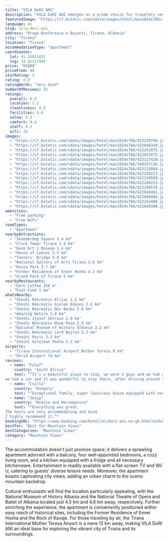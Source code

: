 ```yaml
---
title: "VILA DoRI ANI"
description: "VILA DoRI ANI emerges as a prime choice for travelers seeking a serene retreat with the convenience of city proximity in Tirana."
featuredImage: "https://cf.bstatic.com/xdata/images/hotel/max1024x768/422238799.jpg?k=635cfded05b8ae5b8fb31126b79c63ee5cf0772ab5cd753abe14f83eacf9fa5c&o=&hp=1"
language: en
slug: vila-dori-ani
address: "Rruga Konferenca e Bujanit, Tirana, Albania"
city: "Tirana"
location: "Tirana"
accommodationType: "apartment"
coordinates:
  lat: 41.35831837
  lng: 19.82117496
price: "US$88"
priceFrom: 88
starRating: 3
rating: 8.9
ratingWords: "Very Good"
numberOfReviews: 35
ratings:
  overall: 8.9
  location: 7.2
  cleanliness: 8.9
  facilities: 8.6
  value: 9.2
  comfort: 9.4
  staff: 9.3
  wifi: 10
images:
  - "https://cf.bstatic.com/xdata/images/hotel/max1024x768/422238799.jpg?k=635cfded05b8ae5b8fb31126b79c63ee5cf0772ab5cd753abe14f83eacf9fa5c&o=&hp=1"
  - "https://cf.bstatic.com/xdata/images/hotel/max1024x768/422648349.jpg?k=8d7383a8cef3437f4c8663160117737853268d40bf235527b974513ca59cef66&o=&hp=1"
  - "https://cf.bstatic.com/xdata/images/hotel/max1024x768/422241075.jpg?k=127b4fab9b9abdd7876c3be974b0266d94a26d5b5e385f2085b1b275f272a36c&o=&hp=1"
  - "https://cf.bstatic.com/xdata/images/hotel/max1024x768/422652875.jpg?k=139b8b3ac97005faf09ce746f10fb8dbce181e8f4581bdd714c48ecf4dbea9a6&o=&hp=1"
  - "https://cf.bstatic.com/xdata/images/hotel/max1024x768/423127420.jpg?k=77e2a1f3c1382eb0a125b3c61b89102e108d02f287e73ab9e58804012fdfd915&o=&hp=1"
  - "https://cf.bstatic.com/xdata/images/hotel/max1024x768/349247136.jpg?k=fb7644062bbe7020a679ad281d73464c9a2069edb87b8d6e019c11e753277757&o=&hp=1"
  - "https://cf.bstatic.com/xdata/images/hotel/max1024x768/423133960.jpg?k=b36f63da3daf6c3a7ad72a46bed5d09355264d495f4b762f817578b0ec0e2140&o=&hp=1"
  - "https://cf.bstatic.com/xdata/images/hotel/max1024x768/422239223.jpg?k=c4f204e1f8ff245ec85c2ca57544dd608d721f68e29ee55105f0efc870849aee&o=&hp=1"
  - "https://cf.bstatic.com/xdata/images/hotel/max1024x768/422238509.jpg?k=dcdd860879e3a66434443ffc7aa503915173a842b26555775c574ff4c92c4eb1&o=&hp=1"
  - "https://cf.bstatic.com/xdata/images/hotel/max1024x768/422240213.jpg?k=1e99f72281f1af9f0762301df01e7f339f277181b34ac3155d41d7adc73b2f98&o=&hp=1"
  - "https://cf.bstatic.com/xdata/images/hotel/max1024x768/422240578.jpg?k=ae21407b7a4ca947970d66a75d31839ba53f032c4e093359ecf95e8e176a843d&o=&hp=1"
  - "https://cf.bstatic.com/xdata/images/hotel/max1024x768/422649461.jpg?k=a0bbbbe929efb55731cd17fba1f11aefe5ad6d14f92898b156123841e69818d1&o=&hp=1"
  - "https://cf.bstatic.com/xdata/images/hotel/max1024x768/422649486.jpg?k=58e9a0c602deac1789b873247ff77581266c111889abcd2d1db4557168f369ee&o=&hp=1"
  - "https://cf.bstatic.com/xdata/images/hotel/max1024x768/422241488.jpg?k=81d635fcea46f6b5d14a5585af35c9035bac22f1f85b5a46059e4baac105dbd6&o=&hp=1"
  - "https://cf.bstatic.com/xdata/images/hotel/max1024x768/422648300.jpg?k=10385e53113f790b888e663503538e236c10490a91c1a70136b02475f7b062b0&o=&hp=1"
amenities:
  - "Free parking"
  - "Free WiFi"
roomTypes:
  - "Apartment"
nearbyAttractions:
  - "Skanderbeg Square 3.4 km"
  - "Clock Tower Tirana 3.4 km"
  - "Bunk'Art 1 Museum 3.4 km"
  - "House of Leaves 3.5 km"
  - "Tanners' Bridge 3.6 km"
  - "National Gallery of Arts Tirana 3.6 km"
  - "Rinia Park 3.7 km"
  - "Former Residence of Enver Hoxha 4.2 km"
  - "Grand Park of Tirana 5 km"
nearbyRestaurants:
  - "Dark Coffee 350 m"
  - "Fast-Food 1 km"
whatsNearby:
  - "Sheshi Rekreativ Allias 1.5 km"
  - "Sheshi Rekreativ Gjolek Kokona 2.6 km"
  - "Sheshi Rekreativ Don Bosko 2.8 km"
  - "Amazing Nature 2.8 km"
  - "Sheshi Jjosef Shtraus 2.9 km"
  - "Sheshi Rekreativ Mine Peza 2.9 km"
  - "National Museum of History Albania 3.2 km"
  - "Sheshi Rekreativ Lord Bajron 3.2 km"
  - "Sheshi Paris 3.3 km"
  - "Sheshi Sulejman Pasha 3.3 km"
airports:
  - "Tirana International Airport Mother Teresa 9 km"
  - "Ohrid Airport 79 km"
reviews:
  - name: "Fala7"
    country: "South Africa"
    text: "“It’s a beautiful place to stay, we were 3 guys and we had ana amazing timr there it’s 2 stairs with 4 bedrooms and 2 bathrooms which was perfect.
we had a car and it was wonderful to stay there, after driving around the beautiful city you can just...”"
  - name: "Csilla"
    country: "Hungary"
    text: "“Exceptional family, super luxurious house equipped with everything. A bit far from the centre, but the family organized the transport for us for only 700 ALL one trip. The price we paid for the appartment was very reasonable for what we got.”"
  - name: "Josip"
    country: "Bosnia and Herzegovina"
    text: "“Everything was great.
The hosts are very accommodating and kind.
I highly recommend it.”"
bookingURL: "https://www.booking.com/hotel/al/dori-ani.en-gb.html?aid=8035640"
bestFor: "Best for Mountain Views"
bestCategories: "Mountain Views"
category: "Mountain Views"
---
```


The accommodation doesn't just promise space; it delivers a sprawling apartment adorned with a balcony, four well-appointed bedrooms, a cozy living room, and a kitchen equipped with a fridge and all necessary kitchenware. Entertainment is readily available with a flat-screen TV and Wii U, catering to guests' diverse leisure needs. Moreover, the apartment boasts captivating city views, adding an urban charm to the scenic mountain backdrop.

Cultural enthusiasts will find the location particularly appealing, with the National Museum of History Albania and the National Theatre of Opera and Ballet of Albania located just 4.5 km and 4.6 km away, respectively. Further enriching the experience, the apartment is conveniently positioned within easy reach of historical sites, including the Former Residence of Enver Hoxha and the Rock of Kavaje. For those traveling by air, the Tirana International Mother Teresa Airport is a mere 12 km away, making VILA DoRI ANI an ideal base for exploring the vibrant city of Tirana and its surroundings.